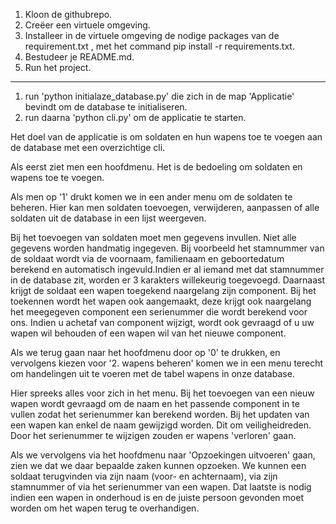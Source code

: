 1. Kloon de githubrepo.
2. Creëer een virtuele omgeving.
3. Installeer in de virtuele omgeving de nodige packages van de requirement.txt , met het command pip install -r requirements.txt.
4. Bestudeer je README.md.
5. Run het project.

---------------------------------------------------------------------------------------------
1. run 'python initialaze_database.py' die zich in de map 'Applicatie' bevindt om de database te initialiseren.
2. run daarna 'python cli.py' om de applicatie te starten.









Het doel van de applicatie is om soldaten en hun wapens toe te voegen aan de database met een overzichtige cli. 

Als eerst ziet men een hoofdmenu. Het is de bedoeling om soldaten en wapens toe te voegen.

Als men op '1' drukt komen we in een ander menu om de soldaten te beheren. Hier kan men soldaten toevoegen, verwijderen, aanpassen of alle soldaten uit de database in een lijst weergeven.

Bij het toevoegen van soldaten moet men gegevens invullen. Niet alle gegevens worden handmatig ingegeven. Bij voorbeeld het stamnummer van de soldaat wordt via de voornaam, familienaam en geboortedatum berekend en automatisch ingevuld.Indien er al iemand met dat stamnummer in de database zit, worden er 3 karakters willekeurig toegevoegd. Daarnaast krijgt de soldaat een wapen toegekend naargelang zijn component. Bij het toekennen wordt het wapen ook aangemaakt, deze krijgt ook naargelang het meegegeven component een serienummer die wordt berekend voor ons. Indien u achetaf van component wijzigt, wordt ook gevraagd of u uw wapen wil behouden of een wapen wil van het nieuwe component.

Als we terug gaan naar het hoofdmenu door op '0' te drukken, en vervolgens kiezen voor '2. wapens beheren' komen we in een menu terecht om handelingen uit te voeren met de tabel wapens in onze database. 

Hier spreeks alles voor zich in het menu. Bij het toevoegen van een nieuw wapen wordt gevraagd om de naam en het passende component in te vullen zodat het serienummer kan berekend worden. Bij het updaten van een wapen kan enkel de naam gewijzigd worden. Dit om veiligheidreden. Door het serienummer te wijzigen zouden er wapens 'verloren' gaan.

Als we vervolgens via het hoofdmenu naar 'Opzoekingen uitvoeren' gaan, zien we dat we daar bepaalde zaken kunnen opzoeken. We kunnen een soldaat terugvinden via zijn naam (voor- en achternaam), via zijn stamnummer of via het serienummer van een wapen. Dat laatste is nodig indien een wapen in onderhoud is en de juiste persoon gevonden moet worden om het wapen terug te overhandigen.


